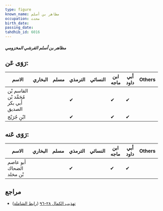 ```yaml
---
type: figure
known_name: مظاهر بن أسلم
occupation: محدث
birth_date:
passing_date:
tahdhib_id: 6016
---
```

##### مظاهر بن أسلم القرشي المخزومي

## رَوَى عَن:
| الاسم                                   | البخاري | مسلم | الترمذي | النسائي | ابن ماجه | أبي داود | Others |
| --------------------------------------- | ------- | ---- | ------- | ------- | -------- | -------- | ------ |
| القاسم بْن مُحَمَّد بْن أَبي بكر الصديق |         |      | ✔       |         | ✔        | ✔        |        |
| ابْنِ جُرَيْج                           |         |      | ✔       |         | ✔        | ✔        |        |
## رَوَى عَنه:
| الاسم                    | البخاري | مسلم | الترمذي | النسائي | ابن ماجه | أبي داود | Others |
| ------------------------ | ------- | ---- | ------- | ------- | -------- | -------- | ------ |
| أبو عاصم الضحاك بْن مخلد |         |      | ✔       |         | ✔        | ✔        |        |
## مراجع
- [تهذيب الكمال ٢٨-٩٦](obsidian://open?vault=Tahdhib-al-Kamal&file=Figures/٦٠١٦-مظاهر%20بن%20أسلم%20القرشي%20المخزومي) ([رابط الشاملة](https://shamela.ws/book/3722/15071))